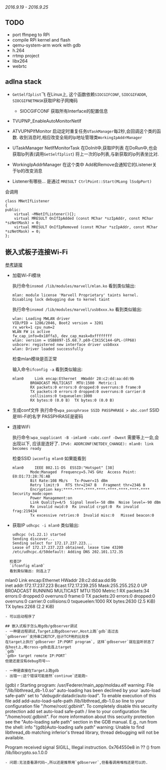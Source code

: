 *2016.9.19 - 2016.9.25*

## TODO
- port ffmpeg to RPi
- compile RPi kernel and flash
- qemu-system-arm work with gdb
- h.264
- rrtmp project
- libx264
- webrtc

## adlna stack
- `GetSelfIplist`飞
  在Linux上, 这个函数依赖`SIOCGIFCONF`, `SIOCGIFADDR`, `SIOCGIFNETMASK`获取IP和子网掩码
  - SIOCGIFCONF
  获取所有Interface的配置信息

- TVUPNP_EnableAutoMonitorNetIf

- ATVUPNPIfMonitor
  启动定时重复任务`UTaskManager`每2秒,会回调这个类的函数.
  收到消息时,相应改变全局的Ip地址管理类`WorkingIpAddrManager`


- UTaskManager NetIfMonitorTask
在DoInit中,获取IP列表
在DoRun中,也会获取Ip列表(调用`GetSelfIplist`)
将上一次的ip列表,与新获取的ip列表坐比对.

- WorkingIpAddrManager
在这个类中
Add和Remove会通知它的Listener关于Ip的改变消息

- Listener有哪些...
是通过
`MRESULT CtrlPoint::Start(MLong lSsdpPort)`

会调用
```
class MNetIfListener
{
public:
	virtual ~MNetIfListener(){};
	virtual MRESULT OnIfIpAdded (const MChar *szIpAddr, const MChar *szNetMask) = 0;
	virtual MRESULT OnIfIpRemoved (const MChar *szIpAddr, const MChar *szNetMask) = 0;
};
```

## 嵌入式板子连接Wi-Fi
[参考链接](https://www.olimex.com/forum/index.php?topic=3892.0)
- 加载Wi-Fi模块

  执行命令`insmod /lib/modules/marvell/mlan.ko`
  看到类似输出:
  ```
  mlan: module license 'Marvell Proprietary' taints kernel.
  Disabling lock debugging due to kernel taint
  ```
  执行命令`insmod /lib/modules/marvell/usb8xxx.ko`
  看到类似输出:
  ```
  wlan: Loading MWLAN driver
  VID/PID = 1286/2046, Boot2 version = 3201
  rx_work=1 cpu_num=2
  WLAN FW is active
  fw_cap_info=0x18ffa3, dev_cap_mask=0xffffffff
  wlan: version = USB8897-15.68.7.p69-C3X15C144-GPL-(FP68) 
  usbcore: registered new interface driver usb8xxx
  wlan: Driver loaded successfully
  ```
  检查mlan模块是否正常

  输入命令`ifconfig -a`
  看到类似输出:
  ```
  mlan0     Link encap:Ethernet  HWaddr 28:c2:dd:aa:dd:9b  
          BROADCAST MULTICAST  MTU:1500  Metric:1
          RX packets:0 errors:0 dropped:0 overruns:0 frame:0
          TX packets:0 errors:0 dropped:0 overruns:0 carrier:0
          collisions:0 txqueuelen:1000 
          RX bytes:0 (0.0 B)  TX bytes:0 (0.0 B)

  ```
- 生成conf文件
  执行命令`wpa_passphrase SSID PASSPHRASE > abc.conf`
  SSID是Wi-Fi的名字
  PASSPHRASE是密码
- 连接WiFi
  
  执行命令:`wpa_supplicant -B -imlan0 -cabc.conf -Dwext`
  需要等上一会,会出现以下, 应该是连好了.
  `IPv6: ADDRCONF(NETDEV_CHANGE): mlan0: link becomes ready`

  检查SSID
  `iwconfig mlan0`
  如果能看到
  ```
  mlan0     IEEE 802.11-DS  ESSID:"Hotspot" [38]  
          Mode:Managed  Frequency=5.745 GHz  Access Point: E0:D1:73:28:7E:AB   
          Bit Rate:108 Mb/s   Tx-Power=15 dBm   
          Retry limit:9   RTS thr=2347 B   Fragment thr=2346 B   
          Encryption key:****-****-****-****-****-****-****-****   Security mode:open
          Power Management:on
          Link Quality=4/5  Signal level=-58 dBm  Noise level=-90 dBm
          Rx invalid nwid:0  Rx invalid crypt:0  Rx invalid frag:219434
          Tx excessive retries:0  Invalid misc:0   Missed beacon:0
  ```
- 获取IP
  `udhcpc -i mlan0`
  类似输出:
  ```
  udhcpc (v1.22.1) started
  Sending discover...
  Sending select for 172.17.237.223...
  Lease of 172.17.237.223 obtained, lease time 43200
  /etc/udhcpc.d/50default: Adding DNS 202.101.172.35
```
  检查IP
  `ifconfig mlan0`
  看到类似输出: 则连上了
  ```
  mlan0     Link encap:Ethernet  HWaddr 28:c2:dd:aa:dd:9b  
          inet addr:172.17.237.223  Bcast:172.17.239.255  Mask:255.255.252.0
          UP BROADCAST RUNNING MULTICAST  MTU:1500  Metric:1
          RX packets:34 errors:0 dropped:0 overruns:0 frame:0
          TX packets:20 errors:0 dropped:0 overruns:0 carrier:0
          collisions:0 txqueuelen:1000 
          RX bytes:2630 (2.5 KiB)  TX bytes:2268 (2.2 KiB)
  ```
- 可以启动程序了

## 嵌入式板子怎么用gdb/gdbserver调试
- 一种是远程调试,Target上跑gdbserver,Host上跑`gdb`连过去
  `gdbserver`支持串口和TCP,估计TCP用的比较多
  在target上执行`gdbserver IP:PORT program`, 这样`gdbserver`就在监听状态了
  在host上,用cross-gdb去连上target
  `gdb`
  `gdb> target remote IP:PORT`
  但是还是没有debug符号~~

- 一种是直接在Target上跑gdb
  - 出错一:这个错误可能居然`continue`还能跑~
  ```
  (gdb) r
  Starting program: /usr/Federer/main_app/moldau.elf 
  warning: File "/lib/libthread_db-1.0.so" auto-loading has been declined by your `auto-load safe-path' set to "$debugdir:$datadir/auto-load".
  To enable execution of this file add
          add-auto-load-safe-path /lib/libthread_db-1.0.so
  line to your configuration file "/home/root/.gdbinit".
  To completely disable this security protection add
          set auto-load safe-path /
  line to your configuration file "/home/root/.gdbinit".
  For more information about this security protection see the
  "Auto-loading safe path" section in the GDB manual.  E.g., run from the shell:
          info "(gdb)Auto-loading safe path"
  warning: Unable to find libthread_db matching inferior's thread library, thread debugging will not be available.

  Program received signal SIGILL, Illegal instruction.
  0x764550e8 in ?? () from /lib/libcrypto.so.1.0.0
  ```
  - 问题:无法查看源代码~,所以还是推荐用`gdbserver`,但看看调用堆栈还是可以的.
